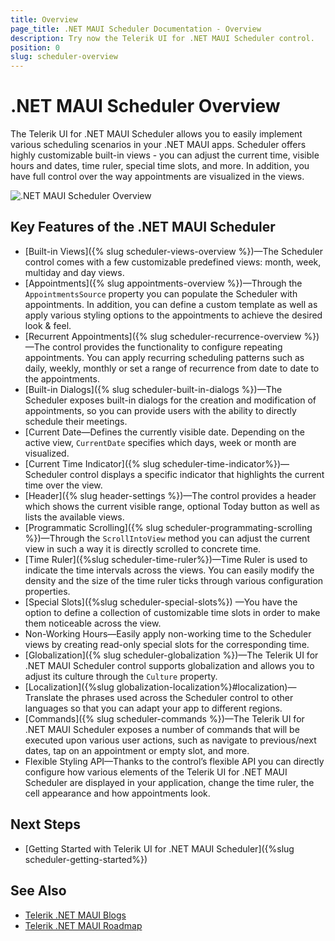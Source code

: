 ```yaml
---
title: Overview
page_title: .NET MAUI Scheduler Documentation - Overview
description: Try now the Telerik UI for .NET MAUI Scheduler control.
position: 0
slug: scheduler-overview
---
```


# .NET MAUI Scheduler Overview

The Telerik UI for .NET MAUI Scheduler allows you to easily implement various scheduling scenarios in your .NET MAUI apps. Scheduler offers highly customizable built-in views - you can adjust the current time, visible hours and dates, time ruler, special time slots, and more. In addition, you have full control over the way appointments are visualized in the views.

![.NET MAUI Scheduler Overview](images/scheduler-overview.png)

## Key Features of the .NET MAUI Scheduler

* [Built-in Views]({% slug scheduler-views-overview %})&mdash;The Scheduler control comes with a few customizable predefined views: month, week, multiday and day views.
* [Appointments]({% slug appointments-overview %})&mdash;Through the `AppointmentsSource` property you can populate the Scheduler with appointments. In addition, you can define a custom template as well as apply various styling options to the appointments to achieve the desired look & feel.
* [Recurrent Appointments]({% slug scheduler-recurrence-overview %})&mdash;The control provides the functionality to configure repeating appointments. You can apply recurring scheduling patterns such as daily, weekly, monthly or set a range of recurrence from date to date to the appointments.
* [Built-in Dialogs]({% slug scheduler-built-in-dialogs %})&mdash;The Scheduler exposes built-in dialogs for the creation and modification of appointments, so you can provide users with the ability to directly schedule their meetings.
* [Current Date&mdash;Defines the currently visible date. Depending on the active view, `CurrentDate` specifies which days, week or month are visualized.
* [Current Time Indicator]({% slug scheduler-time-indicator%})&mdash;Scheduler control displays a specific indicator that highlights the current time over the view.
* [Header]({% slug header-settings %})&mdash;The control provides a header which shows the current visible range, optional Today button as well as lists the available views.
* [Programmatic Scrolling]({% slug scheduler-programmating-scrolling %})&mdash;Through the `ScrollIntoView` method you can adjust the current view in such a way it is directly scrolled to concrete time.
* [Time Ruler]({%slug scheduler-time-ruler%})&mdash;Time Ruler is used to indicate the time intervals across the views. You can easily modify the density and the size of the time ruler ticks through various configuration properties.
* [Special Slots]({%slug scheduler-special-slots%}) &mdash;You have the option to define a collection of customizable time slots in order to make them noticeable across the view.  
* Non-Working Hours&mdash;Easily apply non-working time to the Scheduler views by creating read-only special slots for the corresponding time.
* [Globalization]({% slug scheduler-globalization %})&mdash;The Telerik UI for .NET MAUI Scheduler control supports globalization and allows you to adjust its culture through the `Culture` property.
* [Localization]({%slug globalization-localization%}#localization)&mdash;Translate the phrases used across the Scheduler control to other languages so that you can adapt your app to different regions.
* [Commands]({% slug scheduler-commands %})&mdash;The Telerik UI for .NET MAUI Scheduler exposes a number of commands that will be executed upon various user actions, such as navigate to previous/next dates, tap on an appointment or empty slot, and more.
* Flexible Styling API&mdash;Thanks to the control’s flexible API you can directly configure how various elements of the Telerik UI for .NET MAUI Scheduler are displayed in your application, change the time ruler, the cell appearance and how appointments look.

## Next Steps

- [Getting Started with Telerik UI for .NET MAUI Scheduler]({%slug scheduler-getting-started%})

## See Also

- [Telerik .NET MAUI Blogs](https://www.telerik.com/forums/maui?tagId=2058)
- [Telerik .NET MAUI Roadmap](https://www.telerik.com/support/whats-new/maui-ui/roadmap)
